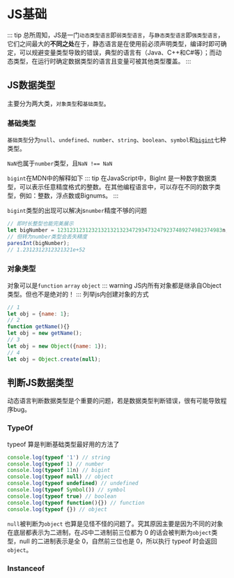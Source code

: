# JS基础
::: tip
总所周知，JS是一门`动态类型语言`即`弱类型语言`，与`静态类型语言`即`强类型语言`，它们之间最大的**不同之处**在于，静态语言是在使用前必须声明类型，编译时即可确定，可以规避变量类型导致的错误，典型的语言有（Java、C++和C#等）；而动态类型，在运行时确定数据类型的语言且变量可被其他类型覆盖。
::: 

## JS数据类型

主要分为两大类，`对象类型`和`基础类型`。
### 基础类型
`基础类型`分为`null`、`undefined`、`number`、`string`、`boolean`、`symbol`和[`bigint`](https://developer.mozilla.org/en-US/docs/Web/JavaScript/Data_structures#BigInt_type)七种类型。

`NaN`也属于`number`类型，且`NaN !== NaN`

`bigint`在MDN中的解释如下
::: tip
 在JavaScript中，BigInt 是一种数字数据类型，可以表示任意精度格式的整数。在其他编程语言中，可以存在不同的数字类型，例如：整数，浮点数或Bignums。
:::

`bigint`类型的出现可以解决js`number`精度不够的问题

``` js
// 即时长整型也能完美展示
let bigNumber = 12312312312321321321323472934732479237489274982374983n;
// 但转为number类型会丢失精度
paresInt(bigNumber);
// 1.2312312312321321e+52
```
### 对象类型

对象可以是`function` `array` `object`
::: warning
JS内所有对象都是继承自Object类型。但也不是绝对的！
:::
列举js内创建对象的方式
``` js
// 1
let obj = {name: 1};
// 2
function getName(){}
let obj = new getName();
// 3
let obj = new Object({name: 1});
// 4
let obj = Object.create(null);
```

## 判断JS数据类型
动态语言判断数据类型是个重要的问题，若是数据类型判断错误，很有可能导致程序bug。

### TypeOf
typeof 算是判断基础类型最好用的方法了

```js
console.log(typeof '1') // string
console.log(typeof 1) // number
console.log(typeof 11n) // bigint
console.log(typeof null) // object
console.log(typeof undefined) // undefined
console.log(typeof Symbol()) // symbol
console.log(typeof true) // boolean
console.log(typeof function(){}) // function
console.log(typeof {}) // object
```
`null`被判断为`object` 也算是见怪不怪的问题了。究其原因主要是因为不同的对象在底层都表示为二进制，在JS中二进制前三位都为 0 的话会被判断为`object`类型，null 的二进制表示是全 0，自然前三位也是 0，所以执行 typeof 时会返回`object`。

### Instanceof
